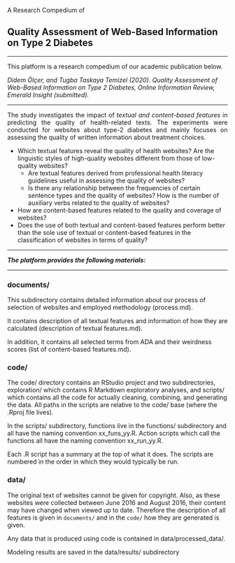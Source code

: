 A Research Compedium of <h2>Quality Assessment of Web-Based Information on Type 2 Diabetes</h2> 
<hr>

This platform is a research compedium of our academic publication below.

<i>Didem Ölçer, and Tugba Taskaya Temizel (2020). Quality Assessment of Web-Based Information on Type 2 Diabetes, Online Information Review, Emerald Insight (submitted).</i>
<hr>

<p style="text-align: justify;">The study investigates the impact of <i>textual and content-based features</i> in predicting the quality of health-related texts. The experiments were conducted for websites about type-2 diabetes and mainly focuses on assessing the quality of written information about treatment choices.</p>
<ul>
<li>Which textual features reveal the quality of health websites? Are the linguistic styles of high-quality websites different from those of low-quality websites?
<ul>
<li>Are textual features derived from professional health literacy guidelines useful in assessing the quality of websites?</li>
<li>Is there any relationship between the frequencies of certain sentence types and the quality of websites? How is the number of auxiliary verbs related to the quality of websites?</li>
</ul>
</li>
<li>How are content-based features related to the quality and coverage of websites?</li>
<li>Does the use of both textual and content-based features perform better than the sole use of textual or content-based features in the classification of websites in terms of quality?</li>
</ul>
<hr>

<b><i>The platform provides the following materials:</i></b>
<hr>
<p></p>
<p><h3>documents/</b></h3>

<p>This subdirectory contains detailed information about our process of selection of websites and employed methodology (process.md).</p>
<p>It contains description of all textual features and information of how they are calculated (description of textual features.md).</p>
<p>In addition, it contains all selected terms from ADA and their weirdness scores (list of content-based features.md).</p>

<h3>code/</h3>

The code/ directory contains an RStudio project and two subdirectories, exploration/ which contains R Markdown exploratory analyses, and scripts/ which contains all the code for actually cleaning, combining, and generating the data. All paths in the scripts are relative to the code/ base (where the .Rproj file lives).

In the scripts/ subdirectory, functions live in the functions/ subdirectory and all have the naming convention xx_funs_yy.R. Action scripts which call the functions all have the naming convention xx_run_yy.R.

Each .R script has a summary at the top of what it does. The scripts are numbered in the order in which they would typically be run.

<h3>data/</h3>

The original text of websites cannot be given for copyright. Also, as these websites were collected between June 2016 and August 2016, their content may have changed when viewed up to date. Therefore the description of all features is given in <code>documents/</code> and in the <code>code/</code> how they are generated is given.
 
Any data that is produced using code is contained in data/processed_data/.

Modeling results are saved in the data/results/ subdirectory



 
